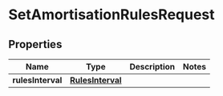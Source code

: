 

# SetAmortisationRulesRequest


## Properties

| Name | Type | Description | Notes |
|------------ | ------------- | ------------- | -------------|
|**rulesInterval** | [**RulesInterval**](RulesInterval.md) |  |  |



